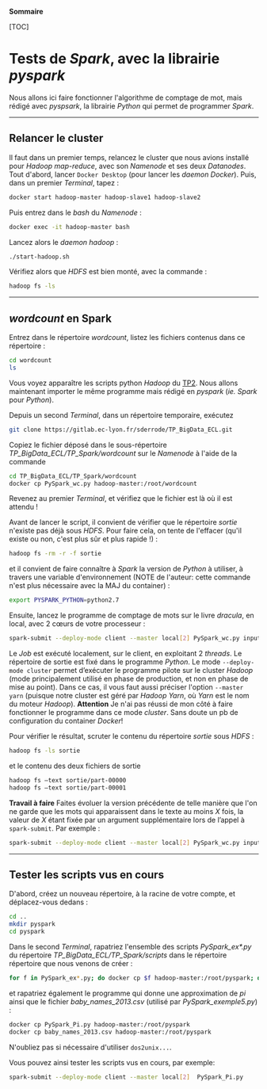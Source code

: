 **Sommaire**

[TOC]


# Tests de _Spark_, avec la librairie _pyspark_

Nous allons ici faire fonctionner l'algorithme de comptage de mot, mais rédigé avec _pyspsark_, la librairie _Python_ qui permet de programmer _Spark_.

----
## Relancer le cluster

Il faut dans un premier temps, relancez le cluster que nous avions installé pour _Hadoop map-reduce_, avec son _Namenode_ et ses deux _Datanodes_. Tout d'abord, lancer `Docker Desktop` (pour lancer les _daemon Docker_). Puis, dans un premier _Terminal_, tapez :
```bash
docker start hadoop-master hadoop-slave1 hadoop-slave2
```
Puis entrez dans le _bash_ du _Namenode_ :
```bash
docker exec -it hadoop-master bash
```
Lancez alors le _daemon hadoop_ :
```bash
./start-hadoop.sh
```
Vérifiez alors que _HDFS_ est bien monté, avec la commande :
```bash
hadoop fs -ls
```

----
## _wordcount_ en Spark

Entrez dans le répertoire _wordcount_, listez les fichiers contenus dans ce répertoire :
```bash
cd wordcount
ls
```
Vous voyez apparaître les scripts python _Hadoop_ du [TP2](./TP2). Nous allons maintenant importer le même programme mais rédigé en _pyspark_ (_ie._ _Spark_ pour _Python_). 

Depuis un second _Terminal_, dans un répertoire temporaire, exécutez 
```bash
git clone https://gitlab.ec-lyon.fr/sderrode/TP_BigData_ECL.git
```
Copiez le fichier déposé dans le sous-répertoire _TP\_BigData\_ECL/TP\_Spark/wordcount_ sur le _Namenode_ à l'aide de la commande
```bash
cd TP_BigData_ECL/TP_Spark/wordcount
docker cp PySpark_wc.py hadoop-master:/root/wordcount
```
Revenez au premier _Terminal_, et vérifiez que le fichier est là où il est attendu !
<!-- 
Depuis un second _Terminal_, rendez-vous dans le répertoire de votre machine ou vous avez cloné le dépôt _git_ initial du [TP2](./TP2). Le répertoire que vous cherchez porte le nom : _s9_mod21_bigdata_tp_. Nous allons mettre à jour ce dépôt en tirant les mises-à-jour que j'ai faites:
```bash
git pull
```
De nouveaux fichiers viennent d'être copiés dans le répertoire _s9_mod21_bigdata_tp/TP\_Spark_. Copiez le fichier déposé dans le sous-répertoire _s9_mod21_bigdata_tp/TP\_Spark/wordcount_ sur le _Namenode_ à l'aide de la commande
```bash
cd TP_Spark/wordcount
docker cp PySpark_wc.py hadoop-master:/root/wordcount
```
Revenez au premier _Terminal_, et vérifiez que le fichier est là où il est attendu !
-->

Avant de lancer le script, il convient de vérifier que le répertoire _sortie_ n'existe pas déjà sous _HDFS_. Pour faire cela, on tente de l'effacer (qu'il existe ou non, c'est plus sûr et plus rapide !) :
```bash
hadoop fs -rm -r -f sortie
```
et il convient de faire connaître à _Spark_ la version de _Python_ à utiliser, à travers une variable d'environnement (NOTE de l'auteur: cette commande n'est plus nécessaire avec la MAJ du container) :
```bash
export PYSPARK_PYTHON=python2.7
```

Ensuite, lancez le programme de comptage de mots sur le livre _dracula_, en local, avec 2 cœurs de votre processeur : 
```bash
spark-submit --deploy-mode client --master local[2] PySpark_wc.py input/dracula
```
Le _Job_ est exécuté localement, sur le client, en exploitant 2 _threads_. Le répertoire de sortie est fixé dans le programme _Python_. Le mode `--deploy-mode cluster` permet d’exécuter le programme pilote sur le cluster _Hadoop_ (mode principalement utilisé en phase de production, et non en phase de mise au point). Dans ce cas, il vous faut aussi préciser l'option `--master yarn` (puisque notre cluster est géré par _Hadoop Yarn_, où _Yarn_ est le nom du moteur _Hadoop_). __Attention__ Je n'ai pas réussi de mon côté à faire fonctionner le programme dans ce mode _cluster_. Sans doute un pb de configuration du container _Docker_!

Pour vérifier le résultat, scruter le contenu du répertoire _sortie_ sous _HDFS_ :
```bash
hadoop fs -ls sortie
```
et le contenu des deux fichiers de sortie
```bash
hadoop fs –text sortie/part-00000
hadoop fs –text sortie/part-00001
```

**Travail à faire** Faites évoluer la version précédente de telle manière que l'on ne garde que les mots qui apparaissent dans le texte au moins _X_ fois, la valeur de _X_ étant fixée par un argument supplémentaire lors de l’appel à `spark-submit`. Par exemple :
```bash
spark-submit --deploy-mode client --master local[2] PySpark_wc.py input/dracula 1000
```

----
## Tester les scripts vus en cours

D'abord, créez un nouveau répertoire, à la racine de votre compte, et déplacez-vous dedans :
```bash
cd ..
mkdir pyspark
cd pyspark
```

Dans le second _Terminal_, rapatriez l'ensemble des scripts _PySpark_ex*.py_ du répertoire _TP_BigData_ECL/TP_Spark/scripts_ dans le répertoire répertoire que nous venons de créer :
```bash
for f in PySpark_ex*.py; do docker cp $f hadoop-master:/root/pyspark; done
```
et rapatriez également le programme qui donne une approximation de _pi_ ainsi que le fichier _baby_names_2013.csv_ (utilisé par _PySpark_exemple5.py_) :
```bash
docker cp PySpark_Pi.py hadoop-master:/root/pyspark
docker cp baby_names_2013.csv hadoop-master:/root/pyspark
```
N'oubliez pas si nécessaire d'utiliser `dos2unix...`.

Vous pouvez ainsi tester les scripts vus en cours, par exemple:
```bash
spark-submit --deploy-mode client --master local[2]  PySpark_Pi.py
```